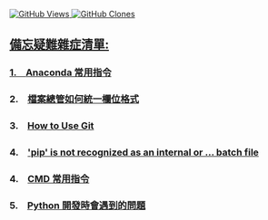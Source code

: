 <a href='https://github.com/Junwu0615/Other'><img alt='GitHub Views' src='https://views.whatilearened.today/views/github/Junwu0615/Other.svg'> 
<a href='https://github.com/Junwu0615/Other'><img alt='GitHub Clones' src='https://img.shields.io/badge/dynamic/json?color=success&label=Clone&query=count_total&url=https://gist.githubusercontent.com/Junwu0615/038cbea264678dca58c487512512e747/raw/Other_clone.json&logo=github'> </br>

## 備忘疑難雜症清單:

### 1.　[Anaconda 常用指令](/Anaconda常用指令/README.md)
### 2.　[檔案總管如何統一欄位格式](/檔案總管如何統一欄位格式/README.md)
### 3.　[How to Use Git](Git.md)
### 4.　['pip' is not recognized as an internal or ... batch file]('pip'_is_not_recognized.md)
### 4.　[CMD 常用指令](CMD.md)
### 5.　[Python 開發時會遇到的問題](Python.md)